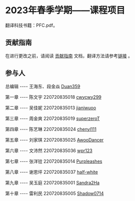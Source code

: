 
# 2023年春季学期——课程项目

翻译科技书籍：PFC.pdf。

## 贡献指南
在进行更改之前，请阅读 [贡献指南](https://github.com/OpenHUTB/bazaar/blob/master/CONTRIBUTING.md) 文档，翻译方法请参考[链接](https://github.com/OpenHUTB/bazaar/blob/master/translation.md) 。

## 参与人

总编辑 ---- 王海东、段金焱 [Duan359](https://github.com/Duan359)

第一章  ---- 陈文宇 220720835018 [cwycwy299](https://github.com/cwycwy299) 

第二章  ---- 吴佳妮 220720835013 [jianiwuoo](https://github.com/jianiwuoo) 

第三章  ---- 周金爽 220720835019 [superzeroT](https://github.com/superzeroT)

第四章  ---- 陈艺琳 220720835024 [chenyl111](https://github.com/chenyl111)

第五章  ---- 刘家琪 220720835025 [AwooDancer](https://github.com/AwooDancer)

第六章  ---- 文沛然 220720835036 [wpr123](https://github.com/wpr123)

第七章  ---- 张洋铨 220720835014 [Purpleashes](https://github.com/Purpleashes)

第八章  ---- 谢恩坪 220720835037 [half-white](https://github.com/half-white)

第九章  ---- 吴玉庭 220720835001 [Sandra2Ha](https://github.com/Sandra2Ha)

第十章  ---- 雷利民 220720835005 [Shadow0714](https://github.com/Shadow0714)
